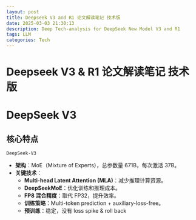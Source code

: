 ```yaml
---
layout: post
title: Deepseek V3 and R1 论文解读笔记 技术版
date: 2025-03-03 21:30:13
description: Deep Tech-analysis for DeepSeek New Model V3 and R1
tags: LLM
categories: Tech
---
```




# Deepseek V3 & R1 论文解读笔记 技术版



# DeepSeek V3

## 核心特点

`DeepSeek-V3`  

- **架构**：MoE（Mixture of Experts），总参数量 671B，每次激活 37B。
- **关键技术**：
    - **Multi-head Latent Attention (MLA)**：减少推理计算资源。
    - **DeepSeekMoE**：优化训练和推理成本。
    - **FP8 混合精度**：取代 FP32，提升效率。
    - **训练策略**：Multi-token prediction + auxiliary-loss-free。
    - **预训练**：稳定，没有 loss spike & roll back


